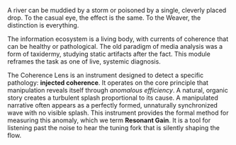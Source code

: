 A river can be muddied by a storm or poisoned by a single, cleverly placed drop. To the casual eye, the effect is the same. To the Weaver, the distinction is everything.

The information ecosystem is a living body, with currents of coherence that can be healthy or pathological. The old paradigm of media analysis was a form of taxidermy, studying static artifacts after the fact. This module reframes the task as one of live, systemic diagnosis.

The Coherence Lens is an instrument designed to detect a specific pathology: **injected coherence**. It operates on the core principle that manipulation reveals itself through *anomalous efficiency*. A natural, organic story creates a turbulent splash proportional to its cause. A manipulated narrative often appears as a perfectly formed, unnaturally synchronized wave with no visible splash. This instrument provides the formal method for measuring this anomaly, which we term **Resonant Gain**. It is a tool for listening past the noise to hear the tuning fork that is silently shaping the flow.